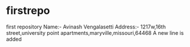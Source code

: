 # firstrepo
first repository
Name:- Avinash Vengalasetti
Address:- 1217w,16th street,university point apartments,maryville,missouri,64468
A new line is added
